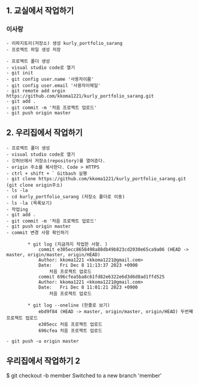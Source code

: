 ## 1. 교실에서 작업하기

### 이사랑
    - 리파지토리(저장소) 생성 kurly_portfolio_sarang
    - 프로젝트 파일 생성 저장

    - 프로젝트 폴더 생성
    - visual studio code로 열기
    - git init
    - git config user.name '사용자이름'
    - git config user.email '사용자이메일'
    - git remote add orgin https://github.com/kkoma1221/kurly_portfolio_sarang.git
    - git add .
    - git commit -m '처음 프로젝트 업로드'
    - git push origin master

## 2. 우리집에서 작업하기
    - 프로젝트 폴더 생성
    - visual studio code로 열기
    - 깃허브에서 저장소(repository)를 열어준다.
    - origin 주소를 복사한다. Code > HTTPS
    - ctrl + shift + ` Gitbash 실행
    - git clone https://github.com/kkoma1221/kurly_portfolio_sarang.git (git clone origin주소)
    - ls -la
    - cd kurly_portfolio_sarang (저장소 폴더로 이동)
    - ls -la (목록보기)
    - 작업ing
    - git add .
    - git commit -m '처음 프로젝트 업로드'
    - git push origin master
    - commit 변경 사항 확인하기
``````
        * git log (지금까지 작업한 사항. )
            commit e305ecc8658498a88db49b823cd2030e65ca9a06 (HEAD -> master, origin/master, origin/HEAD)
            Author: kkoma1221 <kkoma1221@gmail.com>
            Date:   Fri Dec 8 11:13:37 2023 +0900
                처음 프로젝트 업로드
            commit 696cfea5ba8c61fd82e6322e6d3d6d8ad1ffd525
            Author: kkoma1221 <kkoma1221@gmail.com>
            Date:   Fri Dec 8 11:01:21 2023 +0900
                처음 프로젝트 업로드
``````
``````
        * git log --oneline (한줄로 보기)
            ebd9f84 (HEAD -> master, origin/master, origin/HEAD) 두번째 프로젝트 업로드
            e305ecc 처음 프로젝트 업로드
            696cfea 처음 프로젝트 업로드
``````
    - git push -u origin master


## 우리집에서 작업하기 2
$ git checkout -b member
    Switched to a new branch 'member'